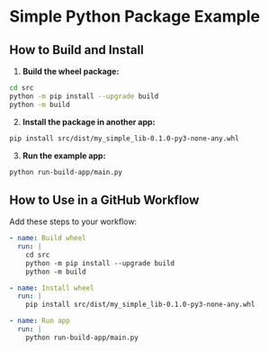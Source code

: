 # Simple Python Package Example

## How to Build and Install

1. **Build the wheel package:**

```bash
cd src
python -m pip install --upgrade build
python -m build
```

2. **Install the package in another app:**

```bash
pip install src/dist/my_simple_lib-0.1.0-py3-none-any.whl
```

3. **Run the example app:**

```bash
python run-build-app/main.py
```

## How to Use in a GitHub Workflow

Add these steps to your workflow:

```yaml
- name: Build wheel
  run: |
    cd src
    python -m pip install --upgrade build
    python -m build

- name: Install wheel
  run: |
    pip install src/dist/my_simple_lib-0.1.0-py3-none-any.whl

- name: Run app
  run: |
    python run-build-app/main.py
```
